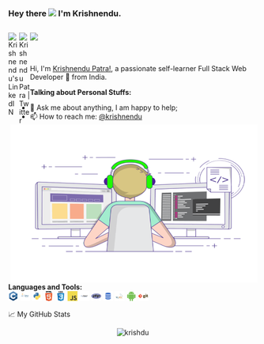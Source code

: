 ### Hey there <img src="https://media.giphy.com/media/hvRJCLFzcasrR4ia7z/giphy.gif" width="25px"> I'm Krishnendu.
<h2 align="center"></h2>
<a href="https://www.linkedin.com/in/krishnendu-patra/">
  <img align="left" alt="Krishnendu's LinkedIN" width="22px" src="https://raw.githubusercontent.com/peterthehan/peterthehan/master/assets/linkedin.svg" />
</a>

<a href="https://twitter.com/Krishne40070277/">
  <img align="left" alt="Krishnendu Patra | Twitter" width="22px" src="https://raw.githubusercontent.com/peterthehan/peterthehan/master/assets/twitter.svg" />
</a>


![](https://visitor-badge.glitch.me/badge?page_id=krishdu.krishdu)

<br />

Hi, I'm [Krishnendu Patra!](https://krishdu.github.io/), a passionate self-learner Full Stack Web Developer 🚀 from India.

  <img align="right" alt="GIF" src="https://github.com/krishdu/krishdu/blob/main/coding-freak.gif?raw=true" width="500" height="320" />
  
**Talking about Personal Stuffs:**

- 💬 Ask me about anything, I am happy to help;
- 📫 How to reach me: [@krishnendu](https://twitter.com/Krishne40070277)

**Languages and Tools:**  
<code><img height="20" src="https://raw.githubusercontent.com/github/explore/80688e429a7d4ef2fca1e82350fe8e3517d3494d/topics/cpp/cpp.png"></code>
<code><img height="20" src="https://raw.githubusercontent.com/github/explore/80688e429a7d4ef2fca1e82350fe8e3517d3494d/topics/java/java.png"></code>
<code><img height="20" src="https://raw.githubusercontent.com/github/explore/80688e429a7d4ef2fca1e82350fe8e3517d3494d/topics/python/python.png"></code>
<code><img height="20" src="https://raw.githubusercontent.com/github/explore/80688e429a7d4ef2fca1e82350fe8e3517d3494d/topics/html/html.png"></code>
<code><img height="20" src="https://raw.githubusercontent.com/github/explore/80688e429a7d4ef2fca1e82350fe8e3517d3494d/topics/css/css.png"></code>
<code><img height="20" src="https://raw.githubusercontent.com/github/explore/80688e429a7d4ef2fca1e82350fe8e3517d3494d/topics/javascript/javascript.png"></code>
<code><img height="20" src="https://raw.githubusercontent.com/github/explore/80688e429a7d4ef2fca1e82350fe8e3517d3494d/topics/jquery/jquery.png"></code>
<code><img height="20" src="https://raw.githubusercontent.com/github/explore/80688e429a7d4ef2fca1e82350fe8e3517d3494d/topics/php/php.png"></code>
<code><img height="20" src="https://raw.githubusercontent.com/github/explore/80688e429a7d4ef2fca1e82350fe8e3517d3494d/topics/sql/sql.png"></code>
<code><img height="20" src="https://raw.githubusercontent.com/github/explore/80688e429a7d4ef2fca1e82350fe8e3517d3494d/topics/mysql/mysql.png"></code>
<code><img height="20" src="https://raw.githubusercontent.com/github/explore/80688e429a7d4ef2fca1e82350fe8e3517d3494d/topics/android/android.png"></code>
<code><img height="20" src="https://raw.githubusercontent.com/github/explore/80688e429a7d4ef2fca1e82350fe8e3517d3494d/topics/git/git.png"></code>




📈 My GitHub Stats
<p align="center"> <img src="https://github-readme-stats.vercel.app/api?username=krishdu&show_icons=true&theme=gotham" alt="krishdu" />





